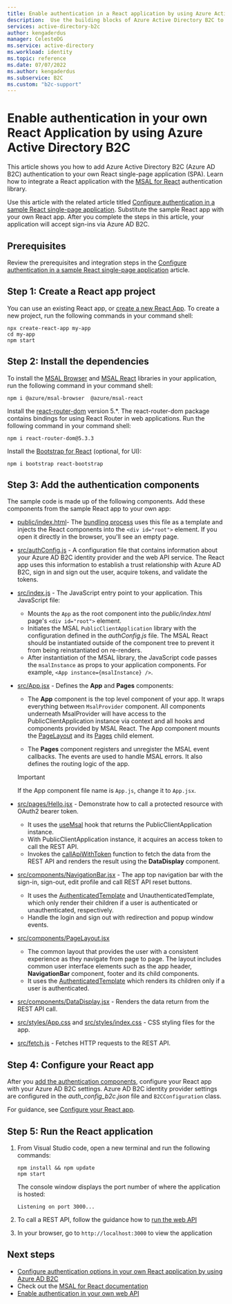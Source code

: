 ```yaml
---
title: Enable authentication in a React application by using Azure Active Directory B2C building blocks
description:  Use the building blocks of Azure Active Directory B2C to sign in and sign up users in a React application.
services: active-directory-b2c
author: kengaderdus
manager: CelesteDG
ms.service: active-directory
ms.workload: identity
ms.topic: reference
ms.date: 07/07/2022
ms.author: kengaderdus
ms.subservice: B2C
ms.custom: "b2c-support"
---
```


# Enable authentication in your own React Application by using Azure Active Directory B2C

This article shows you how to add Azure Active Directory B2C (Azure AD B2C) authentication to your own React single-page application (SPA). Learn how to integrate a React application with the [MSAL for React](https://www.npmjs.com/package/@azure/msal-react) authentication library. 

Use this article with the related article titled [Configure authentication in a sample React single-page application](./configure-authentication-sample-React-spa-app.md). Substitute the sample React app with your own React app. After you complete the steps in this article, your application will accept sign-ins via Azure AD B2C.

## Prerequisites

Review the prerequisites and integration steps in the [Configure authentication in a sample React single-page application](configure-authentication-sample-React-spa-app.md) article.

## Step 1: Create a React app project

You can use an existing React app, or [create a new React App](https://reactjs.org/docs/create-a-new-react-app.html). To create a new project, run the following commands in your command shell:


```
npx create-react-app my-app
cd my-app
npm start
```

## Step 2: Install the dependencies

To install the [MSAL Browser](https://www.npmjs.com/package/@azure/msal-browser) and [MSAL React](https://www.npmjs.com/package/@azure/msal-react) libraries in your application, run the following command in your command shell:

```
npm i @azure/msal-browser  @azure/msal-react 
```

Install the [react-router-dom](https://www.npmjs.com/package/react-router-dom) version 5.*. The react-router-dom package contains bindings for using React Router in web applications. Run the following command in your command shell:

```
npm i react-router-dom@5.3.3
```


Install the [Bootstrap for React](https://www.npmjs.com/package/react-bootstrap) (optional, for UI):

```
npm i bootstrap react-bootstrap    
```

## Step 3: Add the authentication components

The sample code is made up of the following components. Add these components from the sample React app to your own app: 

- [public/index.html](https://github.com/Azure-Samples/ms-identity-javascript-react-tutorial/blob/main/3-Authorization-II/2-call-api-b2c/SPA/public/index.html)- The [bundling process](https://reactjs.org/docs/code-splitting.html) uses this file as a template and injects the React components into the `<div id="root">` element. If you open it directly in the browser, you'll see an empty page. 

- [src/authConfig.js](https://github.com/Azure-Samples/ms-identity-javascript-react-tutorial/blob/main/3-Authorization-II/2-call-api-b2c/SPA/src/authConfig.js) -   A configuration file that contains information about your Azure AD B2C identity provider and the web API service. The React app uses this information to establish a trust relationship with Azure AD B2C, sign in and sign out the user, acquire tokens, and validate the tokens. 

- [src/index.js](https://github.com/Azure-Samples/ms-identity-javascript-react-tutorial/blob/main/3-Authorization-II/2-call-api-b2c/SPA/src/index.js) - The JavaScript entry point to your application. This JavaScript file:
  - Mounts the `App` as the root component into the *public/index.html* page's `<div id="root">` element. 
  - Initiates the MSAL `PublicClientApplication` library with the configuration defined in the *authConfig.js* file.  The MSAL React should be instantiated outside of the component tree to prevent it from being reinstantiated on re-renders. 
  - After instantiation of the MSAL library, the JavaScript code passes the `msalInstance` as props to your application components. For example, `<App instance={msalInstance} />`.

- [src/App.jsx](https://github.com/Azure-Samples/ms-identity-javascript-react-tutorial/blob/main/3-Authorization-II/2-call-api-b2c/SPA/src/App.jsx) - Defines the **App** and **Pages** components: 

  - The **App** component is the top level component of your app. It wraps everything between `MsalProvider` component. All components underneath MsalProvider will have access to the PublicClientApplication instance via context and all hooks and components provided by MSAL React. The App component mounts the [PageLayout](https://github.com/Azure-Samples/ms-identity-javascript-react-tutorial/blob/main/3-Authorization-II/2-call-api-b2c/SPA/src/components/PageLayout.jsx) and its [Pages](https://github.com/Azure-Samples/ms-identity-javascript-react-tutorial/blob/main/3-Authorization-II/2-call-api-b2c/SPA/src/App.jsx#L18) child element.

  - The **Pages** component registers and unregister the MSAL event callbacks. The events are used to handle MSAL errors. It also defines the routing logic of the app. 

  > [!IMPORTANT]
  > If the App component file name is `App.js`, change it to `App.jsx`.

- [src/pages/Hello.jsx](https://github.com/Azure-Samples/ms-identity-javascript-react-tutorial/blob/main/6-AdvancedScenarios/1-call-api-obo/SPA/src/pages/Hello.jsx) - Demonstrate how to call a protected resource with OAuth2 bearer token.
  - It uses the [useMsal](https://github.com/AzureAD/microsoft-authentication-library-for-js/blob/dev/lib/msal-react/docs/hooks.md) hook that returns the PublicClientApplication instance.
  - With PublicClientApplication instance, it acquires an access token to call the REST API.
  - Invokes the [callApiWithToken](https://github.com/Azure-Samples/ms-identity-javascript-react-tutorial/blob/main/4-Deployment/2-deploy-static/App/src/fetch.js) function to fetch the data from the REST API and renders the result using the **DataDisplay** component.

- [src/components/NavigationBar.jsx](https://github.com/Azure-Samples/ms-identity-javascript-react-tutorial/blob/main/3-Authorization-II/2-call-api-b2c/SPA/src/components/NavigationBar.jsx) - The app top navigation bar with the sign-in, sign-out, edit profile and call REST API reset buttons.
  - It uses the [AuthenticatedTemplate](https://github.com/AzureAD/microsoft-authentication-library-for-js/blob/dev/lib/msal-react/docs/getting-started.md#authenticatedtemplate-and-unauthenticatedtemplate) and UnauthenticatedTemplate, which only render their children if a user is authenticated or unauthenticated, respectively.
  - Handle the login and sign out with redirection and popup window events.

- [src/components/PageLayout.jsx](https://github.com/Azure-Samples/ms-identity-javascript-react-tutorial/blob/main/3-Authorization-II/2-call-api-b2c/SPA/src/components/PageLayout.jsx)
  - The common layout that provides the user with a consistent experience as they navigate from page to page. The layout includes common user interface elements such as the app header, **NavigationBar** component, footer and its child components. 
  - It uses the [AuthenticatedTemplate](https://github.com/AzureAD/microsoft-authentication-library-for-js/blob/dev/lib/msal-react/docs/getting-started.md#authenticatedtemplate-and-unauthenticatedtemplate) which renders its children only if a user is authenticated.

- [src/components/DataDisplay.jsx](https://github.com/Azure-Samples/ms-identity-javascript-react-tutorial/blob/main/3-Authorization-II/2-call-api-b2c/SPA/src/components/DataDisplay.jsx) - Renders the data return from the REST API call. 

- [src/styles/App.css](https://github.com/Azure-Samples/ms-identity-javascript-react-tutorial/blob/main/3-Authorization-II/2-call-api-b2c/SPA/src/styles/App.css) and [src/styles/index.css](https://github.com/Azure-Samples/ms-identity-javascript-react-tutorial/blob/main/3-Authorization-II/2-call-api-b2c/SPA/src/styles/index.css) - CSS styling files for the app.

- [src/fetch.js](https://github.com/Azure-Samples/ms-identity-javascript-react-tutorial/blob/main/4-Deployment/2-deploy-static/App/src/fetch.js) - Fetches HTTP requests to the REST API. 

## Step 4: Configure your React app

After you [add the authentication components](#step-3-add-the-authentication-components), configure your React app with your Azure AD B2C settings. Azure AD B2C identity provider settings are configured in the *auth_config_b2c.json* file and `B2CConfiguration` class. 

For guidance, see [Configure your React app](enable-authentication-react-spa-app.md#step-4-configure-your-react-app).

## Step 5: Run the React application

1. From Visual Studio code, open a new terminal and run the following commands:

    ```console
    npm install && npm update
    npm start
    ```

    The console window displays the port number of where the application is hosted:

    ```console
    Listening on port 3000...
    ```

1. To call a REST API, follow the guidance how to [run the web API](configure-authentication-sample-react-spa-app.md#run-the-web-api)

1. In your browser, go to `http://localhost:3000` to view the application


## Next steps

- [Configure authentication options in your own React application by using Azure AD B2C](enable-authentication-React-spa-app-options.md)
- Check out the [MSAL for React documentation](https://github.com/AzureAD/microsoft-authentication-library-for-js/tree/dev/lib/msal-react/docs)
- [Enable authentication in your own web API](enable-authentication-web-api.md)
